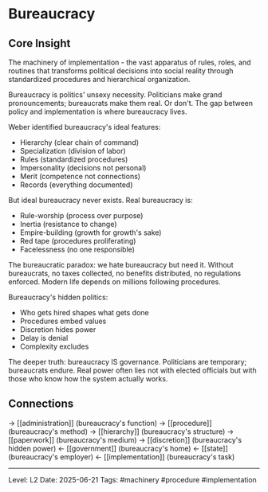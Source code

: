 # Bureaucracy

## Core Insight
The machinery of implementation - the vast apparatus of rules, roles, and routines that transforms political decisions into social reality through standardized procedures and hierarchical organization.

Bureaucracy is politics' unsexy necessity. Politicians make grand pronouncements; bureaucrats make them real. Or don't. The gap between policy and implementation is where bureaucracy lives.

Weber identified bureaucracy's ideal features:
- Hierarchy (clear chain of command)
- Specialization (division of labor)
- Rules (standardized procedures)
- Impersonality (decisions not personal)
- Merit (competence not connections)
- Records (everything documented)

But ideal bureaucracy never exists. Real bureaucracy is:
- Rule-worship (process over purpose)
- Inertia (resistance to change)
- Empire-building (growth for growth's sake)
- Red tape (procedures proliferating)
- Facelessness (no one responsible)

The bureaucratic paradox: we hate bureaucracy but need it. Without bureaucrats, no taxes collected, no benefits distributed, no regulations enforced. Modern life depends on millions following procedures.

Bureaucracy's hidden politics:
- Who gets hired shapes what gets done
- Procedures embed values
- Discretion hides power
- Delay is denial
- Complexity excludes

The deeper truth: bureaucracy IS governance. Politicians are temporary; bureaucrats endure. Real power often lies not with elected officials but with those who know how the system actually works.

## Connections
→ [[administration]] (bureaucracy's function)
→ [[procedure]] (bureaucracy's method)
→ [[hierarchy]] (bureaucracy's structure)
→ [[paperwork]] (bureaucracy's medium)
→ [[discretion]] (bureaucracy's hidden power)
← [[government]] (bureaucracy's home)
← [[state]] (bureaucracy's employer)
← [[implementation]] (bureaucracy's task)

---
Level: L2
Date: 2025-06-21
Tags: #machinery #procedure #implementation